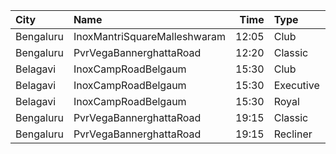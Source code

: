 | City      | Name                         |  Time | Type      | Price | Capacity | Booked |
| :-------- | :--------------------------- | ----: | :-------- | ----: | -------: | -----: |
| Bengaluru | InoxMantriSquareMalleshwaram | 12:05 | Club      |  150₹ |      206 |      0 |
| Bengaluru | PvrVegaBannerghattaRoad      | 12:20 | Classic   |  140₹ |      144 |      3 |
| Belagavi  | InoxCampRoadBelgaum          | 15:30 | Club      |  150₹ |       56 |      0 |
| Belagavi  | InoxCampRoadBelgaum          | 15:30 | Executive |  150₹ |       14 |      0 |
| Belagavi  | InoxCampRoadBelgaum          | 15:30 | Royal     |  150₹ |        5 |      0 |
| Bengaluru | PvrVegaBannerghattaRoad      | 19:15 | Classic   |  150₹ |       78 |     21 |
| Bengaluru | PvrVegaBannerghattaRoad      | 19:15 | Recliner  |  270₹ |        9 |      1 |